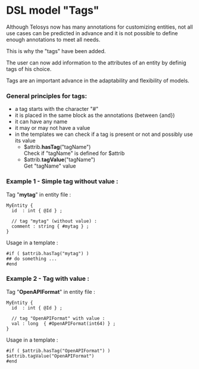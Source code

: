 # DSL model "Tags"

Although Telosys now has many annotations for customizing entities, not all use cases can be predicted in advance and it is not possible to define enough annotations to meet all needs.

This is why the "tags" have been added.&#x20;

The user can now add information to the attributes of an entity by definig tags of his choice.

Tags are an important advance in the adaptability and flexibility of models.

### General principles for tags:

* a tag starts with the character "#"
* it is placed in the same block as the annotations (between {and})
* it can have any name
* it may or may not have a value&#x20;
* in the templates we can check if a tag is present or not and possibly use its value
  * $attrib.**hasTag**("tagName") \
    Check if "tagName" is defined for $attrib
  * $attrib.**tagValue**("tagName")\
    Get "tagName" value



### Example 1 - Simple tag without value :

Tag "**mytag**" in entity file :

```
MyEntity {
  id  : int { @Id } ;

  // tag "mytag" (without value) :
  comment : string { #mytag } ;
}
```

Usage in a template :

```
#if ( $attrib.hasTag("mytag") )  
## do something ...
#end
```



### Example 2 - Tag with value :

Tag "**OpenAPIFormat**" in entity file :

```
MyEntity {
  id  : int { @Id } ;

  // tag "OpenAPIFormat" with value :
  val : long  { #OpenAPIFormat(int64) } ;
}
```

Usage in a template :

```
#if ( $attrib.hasTag("OpenAPIFormat") )  
$attrib.tagValue("OpenAPIFormat")
#end
```

